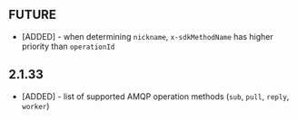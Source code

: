 
## FUTURE

* [ADDED] - when determining `nickname`, `x-sdkMethodName` has higher priority than `operationId`

## 2.1.33

* [ADDED] - list of supported AMQP operation methods (`sub`, `pull`, `reply`, `worker`)

